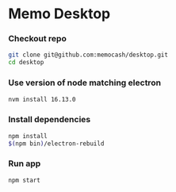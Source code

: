 # Memo Desktop

### Checkout repo
```bash
git clone git@github.com:memocash/desktop.git
cd desktop
```

### Use version of node matching electron
```bash
nvm install 16.13.0
```

### Install dependencies
```bash
npm install
$(npm bin)/electron-rebuild
```

### Run app
```bash
npm start
```
